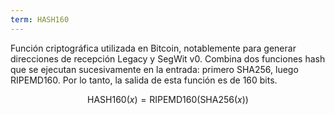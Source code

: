 ```yaml
---
term: HASH160
---
```


Función criptográfica utilizada en Bitcoin, notablemente para generar direcciones de recepción Legacy y SegWit v0. Combina dos funciones hash que se ejecutan sucesivamente en la entrada: primero SHA256, luego RIPEMD160. Por lo tanto, la salida de esta función es de 160 bits.

$$\text{HASH160}(x) = \text{RIPEMD160}(\text{SHA256}(x))$$